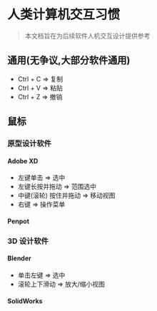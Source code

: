 # 人类计算机交互习惯

> 本文档旨在为后续软件人机交互设计提供参考

## 通用(无争议,大部分软件通用)

+ Ctrl + C => 复制
+ Ctrl + V => 粘贴
+ Ctrl + Z => 撤销

## 鼠标

### 原型设计软件

#### Adobe XD

+ 左键单击 => 选中
+ 左键长按并拖动 => 范围选中
+ 中键(滚轮) 按住并拖动 => 移动视图
+ 右键 => 操作菜单

#### Penpot

### 3D 设计软件

#### Blender

+ 单击左键 => 选中
+ 滚轮上下滑动 => 放大/缩小视图

#### SolidWorks
